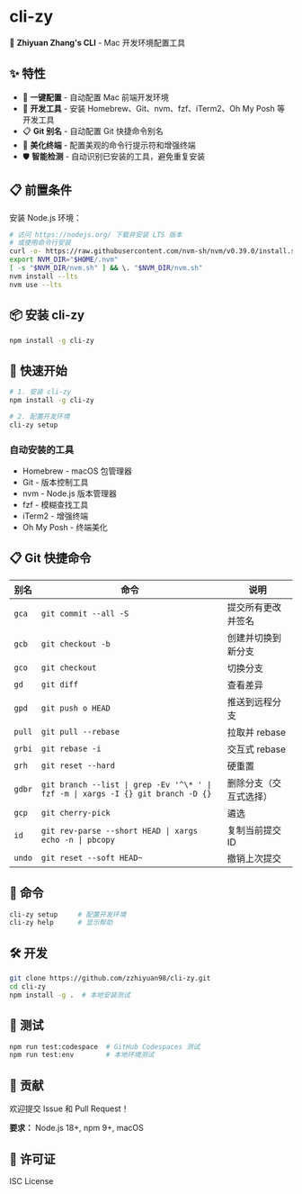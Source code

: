 # cli-zy

🚀 **Zhiyuan Zhang's CLI** - Mac 开发环境配置工具

## ✨ 特性

- 🎯 **一键配置** - 自动配置 Mac 前端开发环境
- 🔧 **开发工具** - 安装 Homebrew、Git、nvm、fzf、iTerm2、Oh My Posh 等开发工具
- 📋 **Git 别名** - 自动配置 Git 快捷命令别名
- 🎨 **美化终端** - 配置美观的命令行提示符和增强终端
- 🛡️ **智能检测** - 自动识别已安装的工具，避免重复安装

## 📋 前置条件

安装 Node.js 环境：

```bash
# 访问 https://nodejs.org/ 下载并安装 LTS 版本
# 或使用命令行安装
curl -o- https://raw.githubusercontent.com/nvm-sh/nvm/v0.39.0/install.sh | bash
export NVM_DIR="$HOME/.nvm"
[ -s "$NVM_DIR/nvm.sh" ] && \. "$NVM_DIR/nvm.sh"
nvm install --lts
nvm use --lts
```

## 📦 安装 cli-zy

```bash
npm install -g cli-zy
```

## 🚀 快速开始

```bash
# 1. 安装 cli-zy
npm install -g cli-zy

# 2. 配置开发环境
cli-zy setup
```

### 自动安装的工具

- Homebrew - macOS 包管理器
- Git - 版本控制工具
- nvm - Node.js 版本管理器
- fzf - 模糊查找工具
- iTerm2 - 增强终端
- Oh My Posh - 终端美化

## 📋 Git 快捷命令

| 别名 | 命令 | 说明 |
|------|------|------|
| `gca` | `git commit --all -S` | 提交所有更改并签名 |
| `gcb` | `git checkout -b` | 创建并切换到新分支 |
| `gco` | `git checkout` | 切换分支 |
| `gd` | `git diff` | 查看差异 |
| `gpd` | `git push o HEAD` | 推送到远程分支 |
| `pull` | `git pull --rebase` | 拉取并 rebase |
| `grbi` | `git rebase -i` | 交互式 rebase |
| `grh` | `git reset --hard` | 硬重置 |
| `gdbr` | `git branch --list \| grep -Ev '^\* ' \| fzf -m \| xargs -I {} git branch -D {}` | 删除分支（交互式选择） |
| `gcp` | `git cherry-pick` | 遴选 |
| `id` | `git rev-parse --short HEAD \| xargs echo -n \| pbcopy` | 复制当前提交 ID |
| `undo` | `git reset --soft HEAD~` | 撤销上次提交 |

## 🔧 命令

```bash
cli-zy setup     # 配置开发环境
cli-zy help      # 显示帮助
```

## 🛠️ 开发

```bash
git clone https://github.com/zzhiyuan98/cli-zy.git
cd cli-zy
npm install -g .  # 本地安装测试
```

## 🧪 测试

```bash
npm run test:codespace  # GitHub Codespaces 测试
npm run test:env        # 本地环境测试
```

## 🤝 贡献

欢迎提交 Issue 和 Pull Request！

**要求：** Node.js 18+, npm 9+, macOS

## 📄 许可证

ISC License
